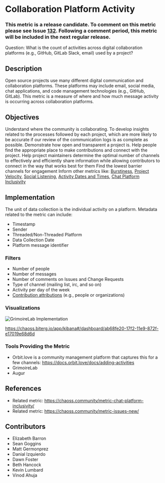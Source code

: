 # Collaboration Platform Activity

### This metric is a release candidate. To comment on this metric please see Issue [132](https://github.com/chaoss/wg-common/issues/132). Following a comment period, this metric will be included in the next regular release.

Question: What is the count of activities across digital collaboration platforms (e.g., GitHub, GitLab Slack, email) used by a project?

## Description
Open source projects use many different digital communication and collaboration platforms. These platforms may include email, social media, chat applications, and code management technologies (e.g., GitHub, GitLab). This metric is a measure of where and how much message activity is occurring across collaboration platforms.

## Objectives
Understand where the community is collaborating.
To develop insights related to the processes followed by each project, which are more likely to be accurate if our review of the communication logs is as complete as possible.
Demonstrate how open and transparent a project is.
Help people find the appropriate place to make contributions and connect with the project.
Help project maintainers determine the optimal number of channels to effectively and efficiently share information while allowing contributors to connect in the way that works best for them
Find the lowest barrier channels for engagement
Inform other metrics like: [Burstiness](https://chaoss.community/metric-burstiness/), [Project Velocity](https://chaoss.community/metric-project-velocity/), [Social Listening](https://chaoss.community/metric-social-listening), [Activity Dates and Times](https://chaoss.community/metric-activity-dates-and-times/), [Chat Platform Inclusivity](https://github.com/chaoss/wg-diversity-inclusion/issues/318)

## Implementation
The unit of data collection is the individual activity on a platform. Metadata related to the metric can include:
* Timestamp
* Sender
* Threaded/Non-Threaded Platform
* Data Collection Date
* Platform message identifier

### Filters
* Number of people
* Number of messages
* Number of comments on Issues and Change Requests
* Type of channel (mailing list, irc, and so on)
* Activity per day of the week
* [Contribution attributions](https://chaoss.community/metric-contribution-attribution/) (e.g., people or organizations)


### Visualizations

![GrimoireLab Implementation](images/collaboration-platforms.png)

https://chaoss.biterg.io/app/kibana#/dashboard/ab68fe20-17f2-11e9-872f-e17019e68d6d

### Tools Providing the Metric
* Orbit.love is a community management platform that captures this for a few channels: https://docs.orbit.love/docs/adding-activities
* GrimoireLab
* Augur


## References
* Related metric: https://chaoss.community/metric-chat-platform-inclusivity/
* Related metric: https://chaoss.community/metric-issues-new/

## Contributors

* Elizabeth Barron
* Sean Goggins
* Matt Germonprez
* Danial Izquierdo
* Dawn Foster
* Beth Hancock
* Kevin Lumbard
* Vinod Ahuja 
